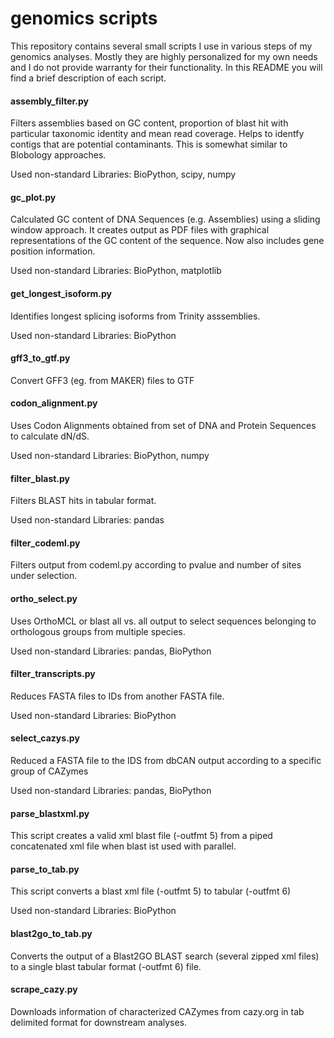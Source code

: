 genomics scripts
=========

This repository contains several small scripts I use in various steps of my genomics analyses. Mostly they are highly personalized for my own needs and I do not provide warranty for their functionality. In this README you will find a brief description of each script.


#### assembly_filter.py

Filters assemblies based on GC content, proportion of blast hit with particular taxonomic identity and mean read coverage.
Helps to identfy contigs that are potential contaminants. This is somewhat similar to Blobology approaches.

Used non-standard Libraries:
BioPython, scipy, numpy


#### gc_plot.py

Calculated GC content of DNA Sequences (e.g. Assemblies) using a sliding window approach. It creates output as PDF files with graphical representations of the GC content of the sequence. Now also includes gene position information.

Used non-standard Libraries:
BioPython, matplotlib

#### get_longest_isoform.py

Identifies longest splicing isoforms from Trinity asssemblies.

Used non-standard Libraries:
BioPython

#### gff3_to_gtf.py

Convert GFF3 (eg. from MAKER) files to GTF


#### codon_alignment.py

Uses Codon Alignments obtained from set of DNA and Protein Sequences to calculate dN/dS.

Used non-standard Libraries:
BioPython, numpy

#### filter_blast.py

Filters BLAST hits in tabular format.

Used non-standard Libraries:
pandas

#### filter_codeml.py

Filters output from codeml.py according to pvalue and number of sites under selection.


#### ortho_select.py

Uses OrthoMCL or blast all vs. all output to select sequences belonging to orthologous groups from multiple species.

Used non-standard Libraries:
pandas, BioPython

#### filter_transcripts.py

Reduces FASTA files to IDs from another FASTA file.

Used non-standard Libraries:
BioPython

#### select_cazys.py

Reduced a FASTA file to the IDS from dbCAN output according to a specific group of CAZymes

Used non-standard Libraries:
pandas, BioPython

#### parse_blastxml.py

This script creates a valid xml blast file (-outfmt 5) from a piped concatenated xml file when blast ist used with parallel.

#### parse_to_tab.py

This script converts a blast xml file (-outfmt 5) to tabular (-outfmt 6)

Used non-standard Libraries:
BioPython

#### blast2go_to_tab.py

Converts the output of a Blast2GO BLAST search (several zipped xml files) to a single blast tabular format (-outfmt 6) file.



#### scrape_cazy.py

Downloads information of characterized CAZymes from cazy.org in tab delimited format for downstream analyses.